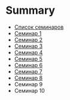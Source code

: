 # Summary

* [Список семинаров](README.md)
* [Семинар 1](chapter1.md)
* [Семинар 2](seminar-2.md)
* [Семинар 3](seminar-3.md)
* [Семинар 4](seminar-4.md)
* [Семинар 5](seminar-5.md)
* [Семинар 6](seminar-6.md)
* [Семинар 7](seminar-7.md)
* [Семинар 8](seminar-8.md)
* Семинар 9
* Семинар 10

